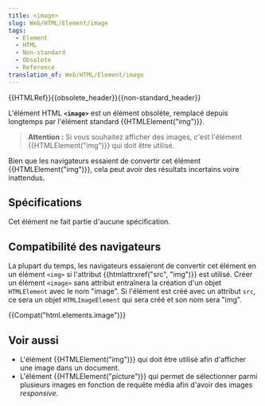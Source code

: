```yaml
---
title: <image>
slug: Web/HTML/Element/image
tags:
  - Element
  - HTML
  - Non-standard
  - Obsolete
  - Reference
translation_of: Web/HTML/Element/image
---
```

{{HTMLRef}}{{obsolete_header}}{{non-standard_header}}

L'élément HTML **`<image>`** est un élément obsolète, remplacé depuis longtemps par l'élément standard {{HTMLElement("img")}}.

> **Attention :** Si vous souhaitez afficher des images, c'est l'élément {{HTMLElement("img")}} qui doit être utilisé.

Bien que les navigateurs essaient de convertir cet élément {{HTMLElement("img")}}, cela peut avoir des résultats incertains voire inattendus.

## Spécifications

Cet élément ne fait partie d'aucune spécification.

## Compatibilité des navigateurs

La plupart du temps, les navigateurs essaieront de convertir cet élément en un élément `<img>` si l'attribut {{htmlattrxref("src", "img")}} est utilisé. Créer un élément `<image>` sans attribut entraînera la création d'un objet `HTMLElement` avec le nom "image". Si l'élément est créé avec un attribut `src`, ce sera un objet `HTMLImageElement` qui sera créé et son nom sera "img".

{{Compat("html.elements.image")}}

## Voir aussi

- L'élément {{HTMLElement("img")}} qui doit être utilisé afin d'afficher une image dans un document.
- L'élément {{HTMLElement("picture")}} qui permet de sélectionner parmi plusieurs images en fonction de requête média afin d'avoir des images _responsive_.
